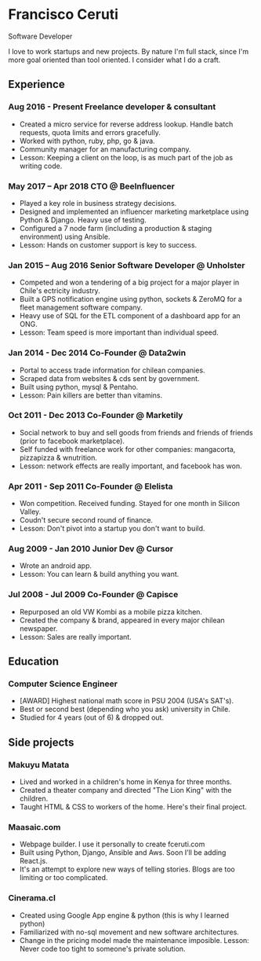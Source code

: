 # Francisco Ceruti

Software Developer

I love to work startups and new projects. By nature I'm full stack, since I'm more goal oriented than tool oriented. I consider what I do a craft.

## Experience

### Aug 2016 - Present Freelance developer & consultant

* Created a micro service for reverse address lookup. Handle batch requests, quota limits and errors gracefully.
* Worked with python, ruby, php, go & java.
* Community manager for an manufacturing company.
* Lesson: Keeping a client on the loop, is as much part of the job as writing code.

### May 2017 – Apr 2018 CTO @ BeeInfluencer

* Played a key role in business strategy decisions.
* Designed and implemented an influencer marketing marketplace using Python & Django. Heavy use of testing.
* Configured a 7 node farm (including a production & staging environment) using Ansible.
* Lesson: Hands on customer support is key to success.

### Jan 2015 – Aug 2016 Senior Software Developer @ Unholster

* Competed and won a tendering of a big project for a major player in Chile's ectricity industry.
* Built a GPS notification engine using python, sockets & ZeroMQ for a fleet management software company.
* Heavy use of SQL for the ETL component of a dashboard app for an ONG.
* Lesson: Team speed is more important than individual speed.

### Jan 2014 - Dec 2014 Co-Founder @ Data2win

* Portal to access trade information for chilean companies.
* Scraped data from websites & cds sent by government.
* Built using python, mysql & Pentaho.
* Lesson: Pain killers are better than vitamins.

### Oct 2011 - Dec 2013 Co-Founder @ Marketily

* Social network to buy and sell goods from friends and friends of friends (prior to facebook marketplace).
* Self funded with freelance work for other companies: mangacorta, pizzapizza & wnutrition.
* Lesson: network effects are really important, and facebook has won.

### Apr 2011 - Sep 2011 Co-Founder @ Elelista

* Won competition. Received funding. Stayed for one month in Silicon Valley.
* Coudn\'t secure second round of finance.
* Lesson: Don't pivot into a startup you don't want to build.

### Aug 2009 - Jan 2010 Junior Dev @ Cursor

* Wrote an android app.
* Lesson: You can learn & build anything you want.

### Jul 2008 - Jul 2009  Co-Founder @ Capisce

* Repurposed an old VW Kombi as a mobile pizza kitchen.
* Created the company & brand, appeared in every major chilean newspaper.
* Lesson: Sales are really important.

## Education

### Computer Science Engineer

* [AWARD] Highest national math score in PSU 2004 (USA's SAT's).
* Best or second best (depending who you ask) university in Chile.
* Studied for 4 years (out of 6) & dropped out.

## Side projects

### Makuyu Matata

* Lived and worked in a children's home in Kenya for three months.
* Created a theater company and directed "The Lion King" with the children.
* Taught HTML & CSS to workers of the home. Here's their final project.

### Maasaic.com

* Webpage builder. I use it personally to create fceruti.com
* Built using Python, Django, Ansible and Aws. Soon I’ll be adding React.js.
* It's an attempt to explore new ways of telling stories. Blogs are too limiting or too complicated.

### Cinerama.cl

* Created using Google App engine & python (this is why I learned python)
* Familiarized with no-sql movement and new software architectures.
* Change in the pricing model made the maintenance imposible. Lesson: Never code too tight to someone's private solution.
